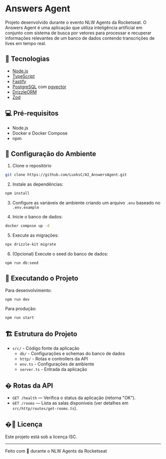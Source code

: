 # Answers Agent

Projeto desenvolvido durante o evento NLW Agents da Rocketseat. O Answers Agent é uma aplicação que utiliza inteligência artificial em conjunto com sistema de busca por vetores para processar e recuperar informações relevantes de um banco de dados contendo transcrições de lives em tempo real.

## 🚀 Tecnologias

- [Node.js](https://nodejs.org/)
- [TypeScript](https://www.typescriptlang.org/)
- [Fastify](https://fastify.io/)
- [PostgreSQL](https://www.postgresql.org/) com [pgvector](https://github.com/pgvector/pgvector)
- [DrizzleORM](https://orm.drizzle.team/)
- [Zod](https://zod.dev/)

## 💻 Pré-requisitos

- Node.js
- Docker e Docker Compose
- npm

## 🔧 Configuração do Ambiente

1. Clone o repositório
```bash
git clone https://github.com/LuxksC/AI_AnswersAgent.git
```

2. Instale as dependências:
```bash
npm install
```

3. Configure as variáveis de ambiente criando um arquivo `.env` baseado no `.env.example`

4. Inicie o banco de dados:
```bash
docker compose up -d
```

5. Execute as migrações:
```bash
npx drizzle-kit migrate
```

6. (Opcional) Execute o seed do banco de dados:
```bash
npm run db:seed
```

## 🚀 Executando o Projeto

Para desenvolvimento:
```bash
npm run dev
```

Para produção:
```bash
npm run start
```

## 🏗 Estrutura do Projeto

- `src/` - Código fonte da aplicação
  - `db/` - Configurações e schemas do banco de dados
  - `http/` - Rotas e controllers da API
  - `env.ts` - Configurações de ambiente
  - `server.ts` - Entrada da aplicação

## � Rotas da API

- `GET /health` — Verifica o status da aplicação (retorna "OK").
- `GET /rooms` — Lista as salas disponíveis (ver detalhes em `src/http/routes/get-rooms.ts`).

## �📝 Licença

Este projeto está sob a licença ISC.

---

Feito com 💜 durante o NLW Agents da Rocketseat
